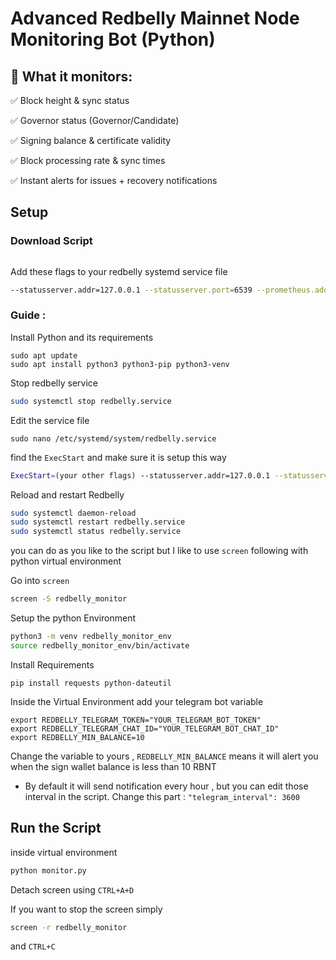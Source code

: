 # Advanced Redbelly Mainnet Node Monitoring Bot (Python)

## 🎯 What it monitors:

✅ Block height & sync status

✅ Governor status (Governor/Candidate)

✅ Signing balance & certificate validity

✅ Block processing rate & sync times

✅ Instant alerts for issues + recovery notifications

## Setup

### Download Script 
```bash

```

Add these flags to your redbelly systemd service file
```bash
--statusserver.addr=127.0.0.1 --statusserver.port=6539 --prometheus.addr=127.0.0.1
```

### Guide : 

Install Python and its requirements
```
sudo apt update
sudo apt install python3 python3-pip python3-venv
```

Stop redbelly service
```bash
sudo systemctl stop redbelly.service
```
Edit the service file

```
sudo nano /etc/systemd/system/redbelly.service
```

find the `ExecStart` and make sure it is setup this way
```bash
ExecStart=(your other flags) --statusserver.addr=127.0.0.1 --statusserver.port=6539 --prometheus.addr=127.0.0.1 --mainnet
```

Reload and restart Redbelly
```bash
sudo systemctl daemon-reload
sudo systemctl restart redbelly.service
sudo systemctl status redbelly.service
```

you can do as you like to the script but I like to use `screen` following with python virtual environment

Go into `screen`
```bash
screen -S redbelly_monitor
```

Setup the python Environment
```bash
python3 -m venv redbelly_monitor_env
source redbelly_monitor_env/bin/activate
```

Install Requirements
```
pip install requests python-dateutil
```

Inside the Virtual Environment add your telegram bot variable
```
export REDBELLY_TELEGRAM_TOKEN="YOUR_TELEGRAM_BOT_TOKEN"
export REDBELLY_TELEGRAM_CHAT_ID="YOUR_TELEGRAM_BOT_CHAT_ID" 
export REDBELLY_MIN_BALANCE=10
```

Change the variable to yours , `REDBELLY_MIN_BALANCE` means it will alert you when the sign wallet balance is less than 10 RBNT

* By default it will send notification every hour , but you can edit those interval in the script. Change this part : `"telegram_interval": 3600`

## Run the Script

inside virtual environment 
```bash
python monitor.py
```

Detach screen using `CTRL+A+D` 

If you want to stop the screen simply 

```bash
screen -r redbelly_monitor
```
and `CTRL+C`

